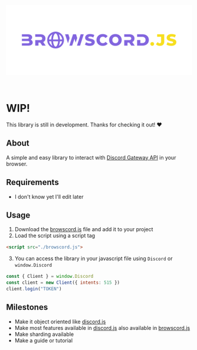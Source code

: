 <div align="center">
	<br />
	<p>
		<a href="https://github.com/JasonBenfrin/browscord.js"><img src="./assets/browscord.js.svg" width="600" alt="browscord.js" /></a>
	</p>
	<br />
</div>

# WIP!

This library is still in development. Thanks for checking it out! ❤️

## About
A simple and easy library to interact with [Discord Gateway API](https://discord.com/developers/docs/topics/gateway) in your browser.

## Requirements

- I don't know yet I'll edit later

## Usage

1. Download the [browscord.js](./dist/browscord.js) file and add it to your project
2. Load the script using a script tag
```html
<script src="./browscord.js">
```
3. You can access the library in your javascript file using `Discord` or `window.Discord`
```js
const { Client } = window.Discord
const client = new Client({ intents: 515 })
client.login("TOKEN")
```

## Milestones

- Make it object oriented like [discord.js](https://github.com/discordjs/discord.js)
- Make most features available in [discord.js](https://github.com/discordjs/discord.js) also available in [browscord.js](https://github.com/JasonBenfrin/browscord.js)
- Make sharding available
- Make a guide or tutorial